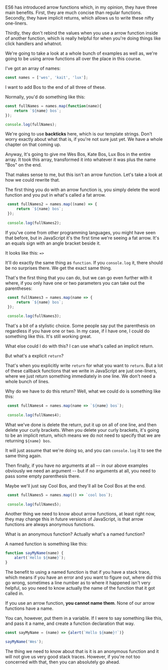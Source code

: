ES6 has introduced arrow functions which, in my opinion, they have three main benefits. First, they are much concise than regular functions. Secondly, they have implicit returns, which allows us to write these nifty one-liners.

Thirdly, they don't rebind the values when you use a arrow function inside of another function, which is really helpful for when you're doing things like click handlers and whatnot.
 
We're going to take a look at a whole bunch of examples as well as, we're going to be using arrow functions all over the place in this course.

I've got an array of names:

```js
const names = ['wes', 'kait', 'lux'];
```

I want to add Bos to the end of all three of these. 

Normally, you'd do something like this:
 
 
 ```js
 const fullNames = names.map(function(name){
     return `${name} bos`;
 });
 
 console.log(fullNames);
 
 ```

We're going to use **backticks** here, which is our template strings. Don't worry exactly about what that is, if you're not sure just yet. We have a whole chapter on that coming up.



Anyway, It's going to give me Wes Bos, Kate Bos, Lux Bos in the entire array. It took this array, transformed it into whatever it was plus the name "Bos" on the end.

That makes sense to me, but this isn't an arrow function. Let's take a look at how we could rewrite that. 


The first thing you do with an arrow function is, you simply delete the word function and you put in what's called a fat arrow.


```js
 const fullNames2 = names.map((name) => {
     return `${name} bos`;
 });
 
 console.log(fullNames2);
```
If you've come from other programming languages, you might have seen that before, but in JavaScript it's the first time we're seeing a fat arrow. It's an equals sign with an angle bracket beside it. 

It looks like this: `=>`

It'll do exactly the same thing as `function`. If you `console.log` it, there should be no surprises there. We get the exact same thing. 

That's the first thing that you can do, but we can go even further with it where, if you only have one or two parameters you can take out the parentheses:

```js
 const fullNames3 = names.map(name => {
     return `${name} bos`;
 });
 
 console.log(fullNames3);
```

That's a bit of a stylistic choice. Some people say put the parenthesis on regardless if you have one or two. In my case, if I have one, I could do something like this. It's still working great.
 
What else could I do with this? I can use what's called an implicit return.

But what's a explicit `return`? 

That's when you explicitly write `return` for what you want to `return`. But a lot of these callback functions that we write in JavaScript are just one-liners, where we just return something immediately in one line. We don't need a whole bunch of lines. 

Why do we have to do this return? Well, what we could do is something like this:

```js
 const fullNames4 = names.map(name => `${name} bos`);
 
 console.log(fullNames4);
```


What we've done is delete the return, put it up on all of one line, and then delete your curly brackets. When you delete your curly brackets, it's going to be an implicit return, which means we do not need to specify that we are returning `${name} bos`. 

It will just assume that we're doing so, and you can `console.log` it to see the same thing again.

Then finally, if you have no arguments at all -- in our above examples obviously we need an argument -- but if no arguments at all, you need to pass some empty parenthesis there. 

Maybe we'll just say Cool Bos, and they'll all be Cool Bos at the end. 

```js
 const fullNames5 = names.map(() => `cool bos`);
 
 console.log(fullNames5);
```


Another thing we need to know about arrow functions, at least right now, they may change this in future versions of JavaScript, is that arrow functions are always anonymous functions. 

What is an anonymous function? Actually what's a named function?

A named function is something like this: 


```js
function sayMyName(name) {
    alert(`Hello ${name}`);
}
```

The benefit to using a named function is that if you have a stack trace, which means if you have an error and you want to figure out, where did this go wrong, sometimes a line number as to where it happened isn't very helpful, so you need to know actually the name of the function that it got called in. 

If you use an arrow function, **you cannot name them**. None of our arrow functions have a name. 

You can, however, put them in a variable. If I were to say something like this, and pass it a name, and create a function declaration that way.
 
```js
const sayMyName = (name) => {alert(`Hello ${name}!`)}

sayMyName('Wes');
```

The thing we need to know about that is it is an anonymous function and it will not give us very good stack traces. However, if you're not too concerned with that, then you can absolutely go ahead.